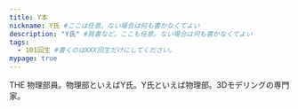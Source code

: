```yaml
---
title: Y本
nickname: Y氏 #ここは任意。ない場合は何も書かなくてよい
description: "Y氏" #肩書など。ここも任意。ない場合は何も書かなくてよい
tags:
  - 101回生 #書くのはXXX回生だけにしてください。
mypage: true
---
```

THE 物理部員。物理部といえばY氏。Y氏といえば物理部。3Dモデリングの専門家。
